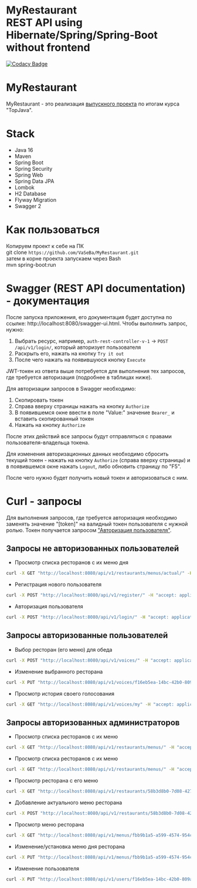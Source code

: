 # MyRestaurant <br> REST API using Hibernate/Spring/Spring-Boot without frontend
[![Codacy Badge](https://app.codacy.com/project/badge/Grade/fb0a0e866ff043b2b38e0e9ee3c0db92)](https://www.codacy.com/gh/VaSeBa/MyRestaurant/dashboard?utm_source=github.com&amp;utm_medium=referral&amp;utm_content=VaSeBa/MyRestaurant&amp;utm_campaign=Badge_Grade)

# MyRestaurant 

MyRestaurant - это реализация [выпускного проекта](graduation.md "Полное описание проекта") по итогам курса "TopJava".

# Stack 

* Java 16 
* Maven
* Spring Boot
* Spring Security
* Spring Web
* Spring Data JPA
* Lombok
* H2 Database
* Flyway Migration
* Swagger 2


# Как пользоваться

Копируем проект к себе на ПК
<br>
git clone `https://github.com/VaSeBa/MyRestaurant.git`
<br>
затем в корне проекта запускаем через Bash
<br>
mvn spring-boot:run


# Swagger (REST API documentation) - документация

После запуска приложения, его документация будет доступна по ссылке: http://localhost:8080/swagger-ui.html.
Чтобы выполнить запрос, нужно:
1. Выбрать ресурс, например, `auth-rest-controller-v-1` -> `POST /api/v1/login/`, который авторизует пользователя
2. Раскрыть его, нажать на кнопку `Try it out`
3. После чего нажать на появившуюся кнопку `Execute`


JWT-токен из ответа выше потребуется для выполнения тех запросов, где требуется авторизация (подробнее в таблицах ниже).

Для авторизации запросов в Swagger необходимо:
1. Скопировать токен
2. Справа вверху страницы нажать на кнопку `Authorize`
3. В появившемся окне ввести в поле "Value:" значение `Bearer_` и вставить скопированный токен
4. Нажать на кнопку `Authorize`

После этих действий все запросы будут отправляться с правами пользователя-владельца токена.

Для изменения авторизационных данных необходимо сбросить текущий токен - нажать на кнопку `Authorize` (справа вверху
страницы) и в появившемся окне нажать `Logout`, либо обновить страницу по "F5".

После чего нужно будет получить новый токен и авторизоваться с ним.

# Curl - запросы

Для выполнения запросов,
где требуется авторизация необходимо заменять значение "[token]" на валидный токен пользователя с нужной ролью.
Токен получается запросом ["Авторизация пользователя"](#Авторизация-пользователя).

## Запросы не авторизованных пользователей

* Просмотр списка ресторанов с их меню дня
```bash
curl -X GET "http://localhost:8080/api/v1/restaurants/menus/actual/" -H "accept: application/json"
```

* Регистрация нового пользователя
```bash
curl -X POST "http://localhost:8080/api/v1/register/" -H "accept: application/json" -H "Content-Type: application/json" -d "{ \"name\": \"New User\", \"email\": \"new_user@foodvoice.ru\", \"password\": \"password\"}"
```

* Авторизация пользователя
```bash
curl -X POST "http://localhost:8080/api/v1/login/" -H "accept: application/json" -H "Content-Type: application/json" -d "{ \"email\": \"admin@foodvoice.ru\", \"password\": \"password\"}"
```

## Запросы авторизованные пользователей

* Выбор ресторан (его меню) для обеда
```bash
curl -X POST "http://localhost:8080/api/v1/voices/" -H "accept: application/json" -H "Authorization: Bearer_[token]" -H "Content-Type: application/json" -d "{ \"menuId\": \"dd0e6ec6-1532-4219-bab4-2e04a31b6a01\"}"
```

* Изменение выбранного ресторана
```bash
curl -X PUT "http://localhost:8080/api/v1/voices/f16eb5ea-14bc-42b0-809a-333639464730" -H "accept: application/json" -H "Authorization: Bearer_[token]" -H "Content-Type: application/json" -d "{ \"menuId\": \"dd0e6ec6-1532-4219-bab4-2e04a31b6a01\"}"
```

* Просмотр история своего голосования
```bash
curl -X GET "http://localhost:8080/api/v1/voices/my" -H "accept: application/json" -H "Authorization: Bearer_[token]"
```

## Запросы авторизованных администраторов

* Просмотр списка ресторанов с их меню
```bash
curl -X GET "http://localhost:8080/api/v1/restaurants/menus/" -H "accept: application/json" -H "Authorization: Bearer_[curl -X PUT "http://localhost:8080/api/v1/voices/f16eb5ea-14bc-42b0-809a-333639464730" -H "accept: application/json" -H "Authorization: Bearer_[token]" -H "Content-Type: application/json" -d "{ \"menuId\": \"dd0e6ec6-1532-4219-bab4-2e04a31b6a01\"}"]"
```

* Просмотр списка ресторанов с их меню
```bash
curl -X GET "http://localhost:8080/api/v1/restaurants/menus/" -H "accept: application/json" -H "Authorization: Bearer_[token]"
```

* Просмотр ресторана с его меню
```bash
curl -X GET "http://localhost:8080/api/v1/restaurants/58b3d8b0-7d08-4274-8aa8-68976d0582ee" -H "accept: application/json" -H "Authorization: Bearer_[token]"
```

* Добавление актуального меню ресторана
```bash
curl -X POST "http://localhost:8080/api/v1/restaurants/58b3d8b0-7d08-4274-8aa8-68976d0582ee/menus/actual/" -H "accept: application/json" -H "Authorization: Bearer_[token]" -H "Content-Type: application/json" -d "{ \"name\": \"name\", \"status\": 1, \"actual\": true, \"dishes\": [ { \"name\": \"name\", \"status\": 1, \"price\": 100000 } ]}"
```

* Просмотр меню ресторана
```bash
curl -X GET "http://localhost:8080/api/v1/menus/fbb9b1a5-a599-4574-954c-27b52a95be2a" -H "accept: application/json" -H "Authorization: Bearer_[token]"
```

* Изменение/установка меню дня ресторана
```bash
curl -X PUT "http://localhost:8080/api/v1/menus/fbb9b1a5-a599-4574-954c-27b52a95be2a?actual=true" -H "accept: application/json" -H "Authorization: Bearer_[token]"
```

* Изменение пользователя
```bash
curl -X PUT "http://localhost:8080/api/v1/users/f16eb5ea-14bc-42b0-809a-333639464730" -H "accept: application/json" -H "Authorization: Bearer_[token]" -H "Content-Type: application/json" -d "{ \"name\": \"name\", \"status\": 1, \"email\": \"new@foodvoice.ru\", \"password\": \"password\", \"roles\": [ { \"name\": \"USER\" }, { \"name\": \"ADMIN\" } ]}"
```

